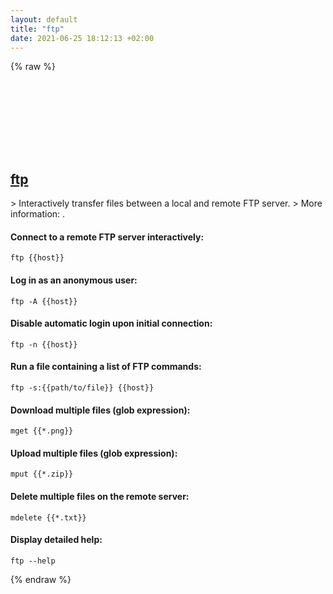 ```yaml
---
layout: default
title: "ftp"
date: 2021-06-25 18:12:13 +02:00
---
```

{% raw %}
<h2 id="ftp">
  <a href="/en/windows/ftp.html">ftp</a> <a href="#ftp"><svg class="icon">
    <use href="/assets/images/unicode_sprite.svg#link" />
  </svg></a>
</h2>
> Interactively transfer files between a local and remote FTP server.
> More information: <https://docs.microsoft.com/windows-server/administration/windows-commands/ftp>.

#### Connect to a remote FTP server interactively:
```shell
ftp {{host}}
```
#### Log in as an anonymous user:
```shell
ftp -A {{host}}
```
#### Disable automatic login upon initial connection:
```shell
ftp -n {{host}}
```
#### Run a file containing a list of FTP commands:
```shell
ftp -s:{{path/to/file}} {{host}}
```
#### Download multiple files (glob expression):
```shell
mget {{*.png}}
```
#### Upload multiple files (glob expression):
```shell
mput {{*.zip}}
```
#### Delete multiple files on the remote server:
```shell
mdelete {{*.txt}}
```
#### Display detailed help:
```shell
ftp --help
```
{% endraw %}
